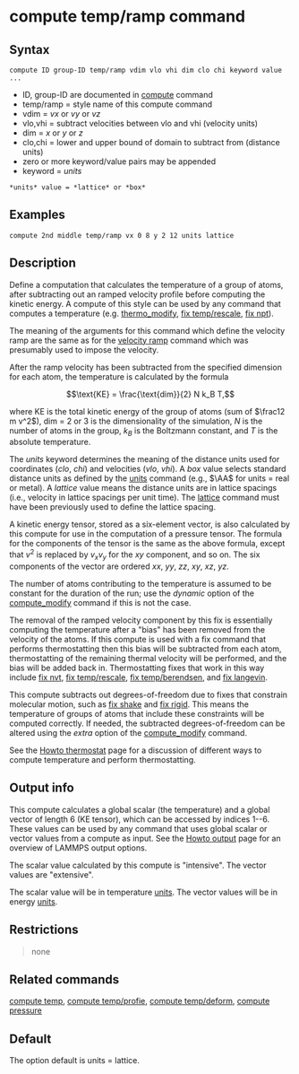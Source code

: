 # compute temp/ramp command

## Syntax

``` LAMMPS
compute ID group-ID temp/ramp vdim vlo vhi dim clo chi keyword value ...
```

-   ID, group-ID are documented in [compute](compute) command
-   temp/ramp = style name of this compute command
-   vdim = *vx* or *vy* or *vz*
-   vlo,vhi = subtract velocities between vlo and vhi (velocity units)
-   dim = *x* or *y* or *z*
-   clo,chi = lower and upper bound of domain to subtract from (distance
    units)
-   zero or more keyword/value pairs may be appended
-   keyword = *units*

<!-- -->

    *units* value = *lattice* or *box*

## Examples

``` LAMMPS
compute 2nd middle temp/ramp vx 0 8 y 2 12 units lattice
```

## Description

Define a computation that calculates the temperature of a group of
atoms, after subtracting out an ramped velocity profile before computing
the kinetic energy. A compute of this style can be used by any command
that computes a temperature (e.g. [thermo_modify](thermo_modify), [fix
temp/rescale](fix_temp_rescale), [fix npt](fix_nh)).

The meaning of the arguments for this command which define the velocity
ramp are the same as for the [velocity ramp](velocity) command which was
presumably used to impose the velocity.

After the ramp velocity has been subtracted from the specified dimension
for each atom, the temperature is calculated by the formula

$$\text{KE} = \frac{\text{dim}}{2} N k_B T,$$

where KE is the total kinetic energy of the group of atoms (sum of
$\frac12 m v^2$), dim = 2 or 3 is the dimensionality of the simulation,
$N$ is the number of atoms in the group, $k_B$ is the Boltzmann
constant, and $T$ is the absolute temperature.

The *units* keyword determines the meaning of the distance units used
for coordinates (*clo*, *chi*) and velocities (*vlo*, *vhi*). A *box*
value selects standard distance units as defined by the [units](units)
command (e.g., $\AA$ for units = real or metal). A *lattice* value means
the distance units are in lattice spacings (i.e., velocity in lattice
spacings per unit time). The [lattice](lattice) command must have been
previously used to define the lattice spacing.

A kinetic energy tensor, stored as a six-element vector, is also
calculated by this compute for use in the computation of a pressure
tensor. The formula for the components of the tensor is the same as the
above formula, except that $v^2$ is replaced by $v_x v_y$ for the $xy$
component, and so on. The six components of the vector are ordered $xx$,
$yy$, $zz$, $xy$, $xz$, $yz$.

The number of atoms contributing to the temperature is assumed to be
constant for the duration of the run; use the *dynamic* option of the
[compute_modify](compute_modify) command if this is not the case.

The removal of the ramped velocity component by this fix is essentially
computing the temperature after a \"bias\" has been removed from the
velocity of the atoms. If this compute is used with a fix command that
performs thermostatting then this bias will be subtracted from each
atom, thermostatting of the remaining thermal velocity will be
performed, and the bias will be added back in. Thermostatting fixes that
work in this way include [fix nvt](fix_nh), [fix
temp/rescale](fix_temp_rescale), [fix
temp/berendsen](fix_temp_berendsen), and [fix langevin](fix_langevin).

This compute subtracts out degrees-of-freedom due to fixes that
constrain molecular motion, such as [fix shake](fix_shake) and [fix
rigid](fix_rigid). This means the temperature of groups of atoms that
include these constraints will be computed correctly. If needed, the
subtracted degrees-of-freedom can be altered using the *extra* option of
the [compute_modify](compute_modify) command.

See the [Howto thermostat](Howto_thermostat) page for a discussion of
different ways to compute temperature and perform thermostatting.

## Output info

This compute calculates a global scalar (the temperature) and a global
vector of length 6 (KE tensor), which can be accessed by indices 1\--6.
These values can be used by any command that uses global scalar or
vector values from a compute as input. See the [Howto
output](Howto_output) page for an overview of LAMMPS output options.

The scalar value calculated by this compute is \"intensive\". The vector
values are \"extensive\".

The scalar value will be in temperature [units](units). The vector
values will be in energy [units](units).

## Restrictions

> none

## Related commands

[compute temp](compute_temp), [compute
temp/profie](compute_temp_profile), [compute
temp/deform](compute_temp_deform), [compute pressure](compute_pressure)

## Default

The option default is units = lattice.
